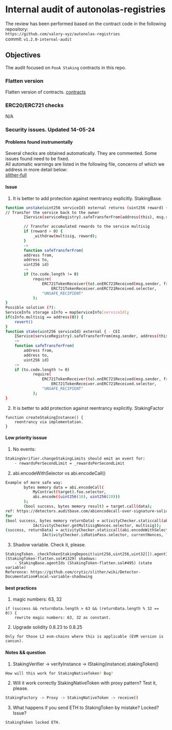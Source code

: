 # Internal audit of autonolas-registries
The review has been performed based on the contract code in the following repository:<br>
`https://github.com/valory-xyz/autonolas-registries` <br>
commit: `v1.2.0-internal-audit` <br> 

## Objectives
The audit focused on `PooA Staking` contracts in this repo.

### Flatten version
Flatten version of contracts. [contracts](https://github.com/valory-xyz/autonolas-registries/blob/main/audits/internal5/analysis/contracts) 

### ERC20/ERC721 checks
N/A

### Security issues. Updated 14-05-24
#### Problems found instrumentally
Several checks are obtained automatically. They are commented. Some issues found need to be fixed. <br>
All automatic warnings are listed in the following file, concerns of which we address in more detail below: <br>
[slither-full](https://github.com/valory-xyz/autonolas-registries/blob/main/audits/internal5/analysis/slither_full.txt)

#### Issue
1. It is better to add protection against reentrancy explicitly. StakingBase.
```sh
function unstake(uint256 serviceId) external returns (uint256 reward) {
// Transfer the service back to the owner
        IService(serviceRegistry).safeTransferFrom(address(this), msg.sender, serviceId);

        // Transfer accumulated rewards to the service multisig
        if (reward > 0) {
            _withdraw(multisig, reward);
        }
        ->
        function safeTransferFrom(
        address from,
        address to,
        uint256 id)
        ->
        if (to.code.length != 0)
            require(
                ERC721TokenReceiver(to).onERC721Received(msg.sender, from, id, "") ==
                    ERC721TokenReceiver.onERC721Received.selector,
                "UNSAFE_RECIPIENT"
            );
}
Possible solution (?):
ServiceInfo storage sInfo = mapServiceInfo[serviceId];
if(sInfo.multisig == address(0)) {
    revert()
}
function stake(uint256 serviceId) external { - CEI
    IService(serviceRegistry).safeTransferFrom(msg.sender, address(this), serviceId);
    ->
    function safeTransferFrom(
        address from,
        address to,
        uint256 id)
    ->
    if (to.code.length != 0)
            require(
                ERC721TokenReceiver(to).onERC721Received(msg.sender, from, id, "") ==
                    ERC721TokenReceiver.onERC721Received.selector,
                "UNSAFE_RECIPIENT"
            );
}
```
2. It is better to add protection against reentrancy explicitly. StakingFactor
```
function createStakingInstance() {
    reentrancy via implementation. 
}
```

#### Low priority isssue
1. No events:
```sh
StakingVerifier.changeStakingLimits should emit an event for: 
	- rewardsPerSecondLimit = _rewardsPerSecondLimit 
```
2. abi.encodeWithSelector vs abi.encodeCall()
```sh
Example of more safe way:
        bytes memory data = abi.encodeCall(
            MyContract(target).foo.selector,
            abi.encode((uint256(10), uint256(20)))
        );
        (bool success, bytes memory result) = target.call(data);
ref: https://detectors.auditbase.com/abiencodecall-over-signature-solidity
for
(bool success, bytes memory returnData) = activityChecker.staticcall(abi.encodeWithSelector(
            IActivityChecker.getMultisigNonces.selector, multisig));
(success, returnData) = activityChecker.staticcall(abi.encodeWithSelector(
                IActivityChecker.isRatioPass.selector, currentNonces, lastNonces, ts));
```
3. Shadow variable. Check it, please.
```
StakingToken._checkTokenStakingDeposit(uint256,uint256,uint32[]).agentIds (StakingToken-flatten.sol#1329) shadows:
	- StakingBase.agentIds (StakingToken-flatten.sol#495) (state variable)
Reference: https://github.com/crytic/slither/wiki/Detector-Documentation#local-variable-shadowing
```

#### best practices
1. magic numbers: 63, 32 
```
if (success && returnData.length > 63 && (returnData.length % 32 == 0)) {
    rewrite magic numbers: 63, 32 as constant.
```
2. Upgrade solidity 0.8.23 to 0.8.25
```
Only for those L2 evm-chains where this is applicable (EVM version is cancun).
``` 

#### Notes && question
1. StakingVerifier -> verifyInstance ->  IStaking(instance).stakingToken()
```sh
How will this work for StakingNativeToken? Bug?
```
2. Will it work correctly StakingNativeToken with proxy pattern? Test it, please.
```sh
StakingFactory -> Proxy -> StakingNativeToken -> receive()
```
3. What happens if you send ETH to StakingToken by mistake? Locked? Issue?
```sh
StakingToken locked ETH.
```